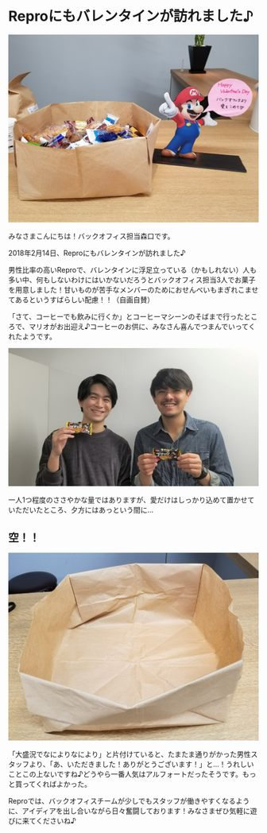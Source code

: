 # Reproにもバレンタインが訪れました♪

![alt](https://github.com/komoshun/Employer-Branding/blob/master/20180221/assets/52aa38d9-3cbf-4ca6-b745-b5f162d06f5c.jpeg)


みなさまこんにちは！バックオフィス担当森口です。

2018年2月14日、Reproにもバレンタインが訪れました♪

男性比率の高いReproで、バレンタインに浮足立っている（かもしれない）人も多い中、何もしないわけにはいかないだろうとバックオフィス担当3人でお菓子を用意しました！甘いものが苦手なメンバーのためにおせんべいもまぎれこませてあるというすばらしい配慮！！（自画自賛）

「さて、コーヒーでも飲みに行くか」とコーヒーマシーンのそばまで行ったところで、マリオがお出迎え♪コーヒーのお供に、みなさん喜んでつまんでいってくれたようです。

![alt](https://github.com/komoshun/Employer-Branding/blob/master/20180221/assets/12ead833-23b9-408b-aa99-b3100c30244a.jpeg)


一人1つ程度のささやかな量ではありますが、愛だけはしっかり込めて置かせていただいたところ、夕方にはあっという間に…

## 空！！
![alt](https://github.com/komoshun/Employer-Branding/blob/master/20180221/assets/3b37934c-8cf0-43b9-9e14-7a211cba1663.jpeg)

「大盛況でなによりなにより」と片付けていると、たまたま通りがかった男性スタッフより、「あ、いただきました！ありがとうございます！」と…！うれしいことこの上ないですね♪どうやら一番人気はアルフォートだったそうです。もっと買ってくればよかった。

Reproでは、バックオフィスチームが少しでもスタッフが働きやすくなるように、アイディアを出し合いながら日々奮闘しております！みなさまぜひ気軽に遊びに来てくださいね♪
